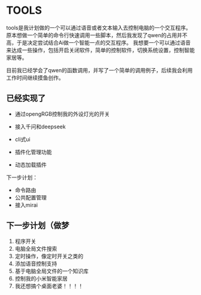 # TOOLS
tools是我计划做的一个可以通过语音或者文本输入去控制电脑的一个交互程序。
原本想做一个简单的命令行快速调用一些脚本，然后我发现了qwen的占用并不高，于是决定尝试结合Ai做一个智能一点的交互程序。
我想要一个可以通过语音来达成一些操作，包括开启关闭软件，简单的控制软件，切换系统设置，控制智能家居等。

目前我已经学会了qwen的函数调用，并写了一个简单的调用例子，后续我会利用工作时间继续摸鱼创作。
## 已经实现了

 - 通过opengRGB控制我的外设灯光的开关
 - 接入千问和deepseek

- cli式ui
- 插件化管理功能
- 动态加载插件

下一步计划：

- 命令路由
- 公共配置管理
- 接入mirai


## 下一步计划（做梦
1. 程序开关
2. 电脑全局文件搜索
3. 定时操作，像定时开关之类的
4. 添加语音控制支持
5. 基于电脑全局文件的一个知识库
6. 控制我的小米智能家居
7. 我还想搞个桌面老婆！！！！